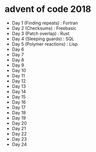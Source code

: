 # advent of code 2018

* Day 1 (Finding repeats) : Fortran
* Day 2 (Checksums) : Freebasic
* Day 3 (Patch overlap) : Rust
* Day 4 (Sleeping guards) : SQL
* Day 5 (Polymer reactions) : Lisp
* Day 6
* Day 7
* Day 8
* Day 9
* Day 10
* Day 11
* Day 12
* Day 13
* Day 14
* Day 15
* Day 16
* Day 17
* Day 18
* Day 19
* Day 20
* Day 21
* Day 22
* Day 23
* Day 24
